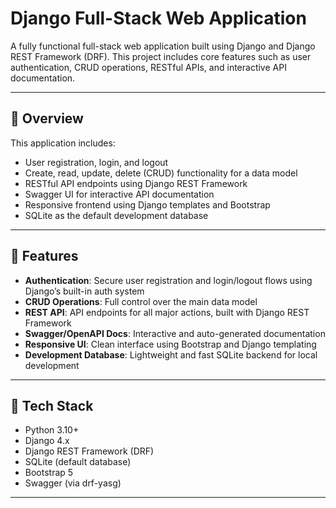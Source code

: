 # Django Full-Stack Web Application

A fully functional full-stack web application built using Django and Django REST Framework (DRF). This project includes core features such as user authentication, CRUD operations, RESTful APIs, and interactive API documentation.

---

## 🚀 Overview

This application includes:

- User registration, login, and logout
- Create, read, update, delete (CRUD) functionality for a data model
- RESTful API endpoints using Django REST Framework
- Swagger UI for interactive API documentation
- Responsive frontend using Django templates and Bootstrap
- SQLite as the default development database

---

## 🔧 Features

- **Authentication**: Secure user registration and login/logout flows using Django’s built-in auth system  
- **CRUD Operations**: Full control over the main data model  
- **REST API**: API endpoints for all major actions, built with Django REST Framework  
- **Swagger/OpenAPI Docs**: Interactive and auto-generated documentation  
- **Responsive UI**: Clean interface using Bootstrap and Django templating  
- **Development Database**: Lightweight and fast SQLite backend for local development

---

## 🧩 Tech Stack

- Python 3.10+
- Django 4.x
- Django REST Framework (DRF)
- SQLite (default database)
- Bootstrap 5
- Swagger (via drf-yasg)

---
